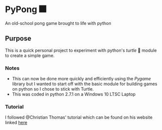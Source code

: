 # PyPong :fireworks:
An old-school pong game brought to life with python

## Purpose
This is a quick personal project to experiment with python's *turtle* :turtle: module to create a simple game.

### Notes
- This can now be done more quickly and efficiently using the *Pygame* library but I wanted to start off with the basic module for building games on python so I chose to stick with Turtle. 
- This was coded in python 2.7.1 on a Windows 10 LTSC Laptop

### Tutorial
I followed @Christian Thomas' tutorial which can be found on his website linked [here](http://christianthompson.com/node/51)



